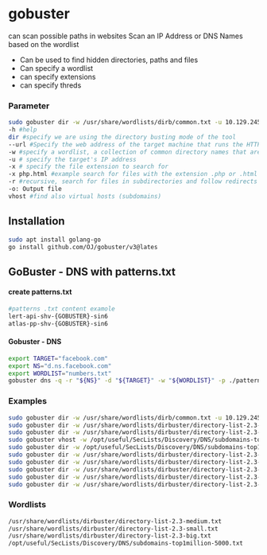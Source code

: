 # gobuster 
can scan possible paths in websites
Scan an IP Address or DNS Names based on the wordlist

- Can be used to find hidden directories, paths and files
- Can specify a wordlist
- can specify extensions
- can specify threds

### Parameter
```sh
sudo gobuster dir -w /usr/share/wordlists/dirb/common.txt -u 10.129.245.110
-h #help
dir #specify we are using the directory busting mode of the tool 
--url #Specify the web address of the target machine that runs the HTTP server.
-w #specify a wordlist, a collection of common directory names that are typically used for sites 
-u # specify the target's IP address
-x # specify the file extension to search for
-x php.html #example search for files with the extension .php or .html finds more than without it
-r #recursive, search for files in subdirectories and follow redirects
-o: Output file
vhost #find also virtual hosts (subdomains)
```

## Installation
```sh
sudo apt install golang-go
go install github.com/OJ/gobuster/v3@lates
```

## GoBuster - DNS with patterns.txt
#### create patterns.txt
```sh
#patterns .txt content examole 
lert-api-shv-{GOBUSTER}-sin6
atlas-pp-shv-{GOBUSTER}-sin6
```
#### Gobuster - DNS
```sh
export TARGET="facebook.com"
export NS="d.ns.facebook.com"
export WORDLIST="numbers.txt"
gobuster dns -q -r "${NS}" -d "${TARGET}" -w "${WORDLIST}" -p ./patterns.txt -o "gobuster_${TARGET}.txt" 
```


### Examples
```sh
sudo gobuster dir -w /usr/share/wordlists/dirb/common.txt -u 10.129.245.110
sudo gobuster dir -w /usr/share/wordlists/dirbuster/directory-list-2.3-small.txt -u 10.129.245.110
sudo gobuster dir -w /usr/share/wordlists/dirbuster/directory-list-2.3-small.txt -u 10.129.245.110 -x php.html
sudo gobuster vhost -w /opt/useful/SecLists/Discovery/DNS/subdomains-top1million-5000.txt -u http://devvortex.htb/
sudo gobuster dir -w /opt/useful/SecLists/Discovery/DNS/subdomains-top1million-5000.txt -u http://ignition.htb/
sudo gobuster dir -w /usr/share/wordlists/dirbuster/directory-list-2.3-small.txt -u http://10.129.253.171:5000/
sudo gobuster dir -w /usr/share/wordlists/dirbuster/directory-list-2.3-small.txt -u http://devvortex.htb/
sudo gobuster dir -w /usr/share/wordlists/dirbuster/directory-list-2.3-small.txt -u http://dev.devvortex.htb/
sudo gobuster dir -w /usr/share/wordlists/dirbuster/directory-list-2.3-small.txt -u http://dev.devvortex.htb/
sudo gobuster dir -w /usr/share/wordlists/dirbuster/directory-list-2.3-small.txt -u http://dev.devvortex.htb -x php,html,txt,json -r
```

### Wordlists
```sh
/usr/share/wordlists/dirbuster/directory-list-2.3-medium.txt
/usr/share/wordlists/dirbuster/directory-list-2.3-small.txt
/usr/share/wordlists/dirbuster/directory-list-2.3-big.txt
/opt/useful/SecLists/Discovery/DNS/subdomains-top1million-5000.txt
```
